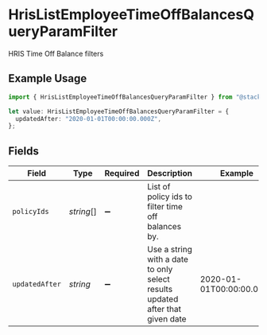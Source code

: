 # HrisListEmployeeTimeOffBalancesQueryParamFilter

HRIS Time Off Balance filters

## Example Usage

```typescript
import { HrisListEmployeeTimeOffBalancesQueryParamFilter } from "@stackone/stackone-client-ts/sdk/models/operations";

let value: HrisListEmployeeTimeOffBalancesQueryParamFilter = {
  updatedAfter: "2020-01-01T00:00:00.000Z",
};
```

## Fields

| Field                                                                         | Type                                                                          | Required                                                                      | Description                                                                   | Example                                                                       |
| ----------------------------------------------------------------------------- | ----------------------------------------------------------------------------- | ----------------------------------------------------------------------------- | ----------------------------------------------------------------------------- | ----------------------------------------------------------------------------- |
| `policyIds`                                                                   | *string*[]                                                                    | :heavy_minus_sign:                                                            | List of policy ids to filter time off balances by.                            |                                                                               |
| `updatedAfter`                                                                | *string*                                                                      | :heavy_minus_sign:                                                            | Use a string with a date to only select results updated after that given date | 2020-01-01T00:00:00.000Z                                                      |
